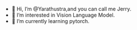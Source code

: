- 👋 Hi, I’m @Yarathustra,and you can call me Jerry.
- 👀 I’m interested in Vision Language Model.
- 🌱 I’m currently learning pytorch.

<!---
Yarathustra/Yarathustra is a ✨ special ✨ repository because its `README.md` (this file) appears on your GitHub profile.
You can click the Preview link to take a look at your changes.
--->
